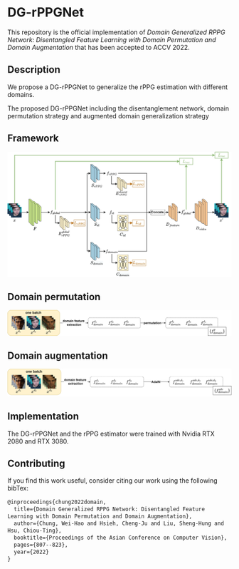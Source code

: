 # DG-rPPGNet

This repository is the official implementation of *Domain Generalized RPPG Network: Disentangled Feature Learning with Domain Permutation and Domain Augmentation* that has been accepted to ACCV 2022.

## Description

We propose a DG-rPPGNet to generalize the rPPG estimation with different domains.

The proposed DG-rPPGNet including the disentanglement network, domain permutation strategy and augmented domain generalization strategy

## Framework
<img src="image/pipeline.png" width="800">

## Domain permutation
<img src="image/domainpermutation.png" width="600">

## Domain augmentation
<img src="image/domainaugmentation.png" width="600">

## Implementation

The DG-rPPGNet and the rPPG estimator were trained with Nvidia RTX 2080 and RTX 3080.

## Contributing

If you find this work useful, consider citing our work using the following bibTex:
```
@inproceedings{chung2022domain,
  title={Domain Generalized RPPG Network: Disentangled Feature Learning with Domain Permutation and Domain Augmentation},
  author={Chung, Wei-Hao and Hsieh, Cheng-Ju and Liu, Sheng-Hung and Hsu, Chiou-Ting},
  booktitle={Proceedings of the Asian Conference on Computer Vision},
  pages={807--823},
  year={2022}
}
```

